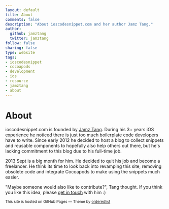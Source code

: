 ```yaml
--- 
layout: default
title: About
comments: false
description: "About ioscodesnippet.com and her author Jamz Tang."
author: 
  github: jamztang
  twitter: jamztang
follow: false
sharing: false
type: website
tags:
- ioscodesnippet
- cocoapods
- development
- ios
- resource
- jamztang
- about
---
```


# About

ioscodesnippet.com is founded by [Jamz Tang]. During his 3+ years iOS
experience he noticed there is just too much boilerplate code developers
have to write. Since early 2012 he decided to host a blog to collect
snippets and reusable components to hopefully also help others out
there, but he's lacking commitment to this blog due to his full-time
job.

2013 Sept is a big month for him. He decided to quit his job and become
a freelancer. He think its time to look back into revamping this site,
removing obsolete code and integrate Cocoapods to make using the
snippets much easier.

"Maybe someone would also like to contribute?", Tang thought. If you think
you like this idea, please [get in touch] with him :)

<small>This site is hosted on GitHub Pages &mdash; Theme by <a href="https://github.com/orderedlist">orderedlist</a></small></p>

[Jamz Tang]:http://jamztang.com
[get in touch]:mailto:ioscodesnippet@jamztang.com
